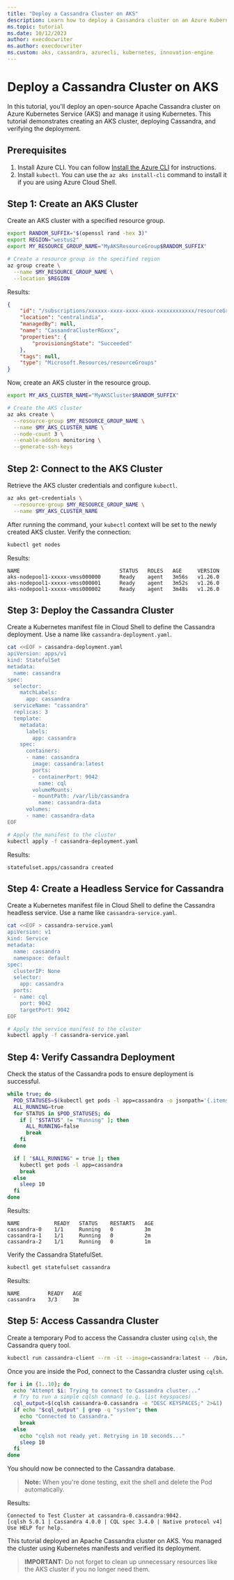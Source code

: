 ```yaml
---
title: "Deploy a Cassandra Cluster on AKS"
description: Learn how to deploy a Cassandra cluster on an Azure Kubernetes Service (AKS) cluster using Azure CLI and Kubernetes manifests.
ms.topic: tutorial
ms.date: 10/12/2023
author: execdocwriter
ms.author: execdocwriter
ms.custom: aks, cassandra, azurecli, kubernetes, innovation-engine
---
```


# Deploy a Cassandra Cluster on AKS

In this tutorial, you'll deploy an open-source Apache Cassandra cluster on Azure Kubernetes Service (AKS) and manage it using Kubernetes. This tutorial demonstrates creating an AKS cluster, deploying Cassandra, and verifying the deployment.

## Prerequisites

1. Install Azure CLI. You can follow [Install the Azure CLI](https://docs.microsoft.com/cli/azure/install-azure-cli) for instructions.
2. Install `kubectl`. You can use the `az aks install-cli` command to install it if you are using Azure Cloud Shell.


## Step 1: Create an AKS Cluster

Create an AKS cluster with a specified resource group.

```bash
export RANDOM_SUFFIX="$(openssl rand -hex 3)"
export REGION="westus2"
export MY_RESOURCE_GROUP_NAME="MyAKSResourceGroup$RANDOM_SUFFIX"

# Create a resource group in the specified region
az group create \
  --name $MY_RESOURCE_GROUP_NAME \
  --location $REGION
```

Results:

<!-- expected_similarity=0.3 -->

```json
{
    "id": "/subscriptions/xxxxxx-xxxx-xxxx-xxxx-xxxxxxxxxxxx/resourceGroups/CassandraClusterRGxxx",
    "location": "centralindia",
    "managedBy": null,
    "name": "CassandraClusterRGxxx",
    "properties": {
        "provisioningState": "Succeeded"
    },
    "tags": null,
    "type": "Microsoft.Resources/resourceGroups"
}
```

Now, create an AKS cluster in the resource group.

```bash
export MY_AKS_CLUSTER_NAME="MyAKSCluster$RANDOM_SUFFIX"

# Create the AKS cluster
az aks create \
  --resource-group $MY_RESOURCE_GROUP_NAME \
  --name $MY_AKS_CLUSTER_NAME \
  --node-count 3 \
  --enable-addons monitoring \
  --generate-ssh-keys
```

## Step 2: Connect to the AKS Cluster

Retrieve the AKS cluster credentials and configure `kubectl`.

```bash
az aks get-credentials \
  --resource-group $MY_RESOURCE_GROUP_NAME \
  --name $MY_AKS_CLUSTER_NAME
```

After running the command, your `kubectl` context will be set to the newly created AKS cluster. Verify the connection:

```bash
kubectl get nodes
```

Results:

<!-- expected_similarity=0.3 -->

```text
NAME                                STATUS   ROLES   AGE     VERSION
aks-nodepool1-xxxxx-vmss000000      Ready    agent   3m56s   v1.26.0
aks-nodepool1-xxxxx-vmss000001      Ready    agent   3m52s   v1.26.0
aks-nodepool1-xxxxx-vmss000002      Ready    agent   3m48s   v1.26.0
```

## Step 3: Deploy the Cassandra Cluster

Create a Kubernetes manifest file in Cloud Shell to define the Cassandra deployment. Use a name like `cassandra-deployment.yaml`.

```bash
cat <<EOF > cassandra-deployment.yaml
apiVersion: apps/v1
kind: StatefulSet
metadata:
  name: cassandra
spec:
  selector:
    matchLabels:
      app: cassandra
  serviceName: "cassandra"
  replicas: 3
  template:
    metadata:
      labels:
        app: cassandra
    spec:
      containers:
      - name: cassandra
        image: cassandra:latest
        ports:
        - containerPort: 9042
          name: cql
        volumeMounts:
        - mountPath: /var/lib/cassandra
          name: cassandra-data
      volumes:
      - name: cassandra-data
EOF

# Apply the manifest to the cluster
kubectl apply -f cassandra-deployment.yaml
```

Results:

<!-- expected_similarity=0.3 -->

```text
statefulset.apps/cassandra created
```

## Step 4: Create a Headless Service for Cassandra

Create a Kubernetes manifest file in Cloud Shell to define the Cassandra headless service. Use a name like `cassandra-service.yaml`.

```bash
cat <<EOF > cassandra-service.yaml
apiVersion: v1
kind: Service
metadata:
  name: cassandra
  namespace: default
spec:
  clusterIP: None
  selector:
    app: cassandra
  ports:
  - name: cql
    port: 9042
    targetPort: 9042
EOF

# Apply the service manifest to the cluster
kubectl apply -f cassandra-service.yaml
```

## Step 4: Verify Cassandra Deployment

Check the status of the Cassandra pods to ensure deployment is successful.

```bash
while true; do
  POD_STATUSES=$(kubectl get pods -l app=cassandra -o jsonpath='{.items[*].status.phase}')
  ALL_RUNNING=true
  for STATUS in $POD_STATUSES; do
    if [ "$STATUS" != "Running" ]; then
      ALL_RUNNING=false
      break
    fi
  done

  if [ "$ALL_RUNNING" = true ]; then
    kubectl get pods -l app=cassandra
    break
  else
    sleep 10
  fi
done
```

Results:

<!-- expected_similarity=0.3 -->

```text
NAME           READY   STATUS    RESTARTS   AGE
cassandra-0    1/1     Running   0          3m
cassandra-1    1/1     Running   0          2m
cassandra-2    1/1     Running   0          1m
```

Verify the Cassandra StatefulSet.

```bash
kubectl get statefulset cassandra
```

Results:

<!-- expected_similarity=0.3 -->

```text
NAME         READY   AGE
cassandra    3/3     3m
```

## Step 5: Access Cassandra Cluster

Create a temporary Pod to access the Cassandra cluster using `cqlsh`, the Cassandra query tool.

```bash
kubectl run cassandra-client --rm -it --image=cassandra:latest -- /bin/bash
```

Once you are inside the Pod, connect to the Cassandra cluster using `cqlsh`.

```bash
for i in {1..10}; do
  echo "Attempt $i: Trying to connect to Cassandra cluster..."
  # Try to run a simple cqlsh command (e.g. list keyspaces)
  cql_output=$(cqlsh cassandra-0.cassandra -e "DESC KEYSPACES;" 2>&1)
  if echo "$cql_output" | grep -q "system"; then
    echo "Connected to Cassandra."
    break
  else
    echo "cqlsh not ready yet. Retrying in 10 seconds..."
    sleep 10
  fi
done
```

You should now be connected to the Cassandra database.

> **Note:** When you're done testing, exit the shell and delete the Pod automatically.

Results:

<!-- expected_similarity=0.3 -->

```text
Connected to Test Cluster at cassandra-0.cassandra:9042.
[cqlsh 5.0.1 | Cassandra 4.0.0 | CQL spec 3.4.0 | Native protocol v4]
Use HELP for help.
```

This tutorial deployed an Apache Cassandra cluster on AKS. You managed the cluster using Kubernetes manifests and verified its deployment.

> **IMPORTANT:** Do not forget to clean up unnecessary resources like the AKS cluster if you no longer need them.